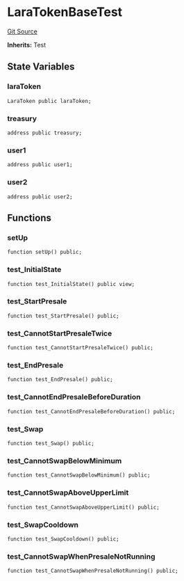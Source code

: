 # LaraTokenBaseTest
[Git Source](https://github.com-VargaElod23/Lara-staking/liquid-staking/blob/93907a3b8fb9a6839cf7eb3e681388f7e558b230/contracts/test/LaraTokenBase.t.sol)

**Inherits:**
Test


## State Variables
### laraToken

```solidity
LaraToken public laraToken;
```


### treasury

```solidity
address public treasury;
```


### user1

```solidity
address public user1;
```


### user2

```solidity
address public user2;
```


## Functions
### setUp


```solidity
function setUp() public;
```

### test_InitialState


```solidity
function test_InitialState() public view;
```

### test_StartPresale


```solidity
function test_StartPresale() public;
```

### test_CannotStartPresaleTwice


```solidity
function test_CannotStartPresaleTwice() public;
```

### test_EndPresale


```solidity
function test_EndPresale() public;
```

### test_CannotEndPresaleBeforeDuration


```solidity
function test_CannotEndPresaleBeforeDuration() public;
```

### test_Swap


```solidity
function test_Swap() public;
```

### test_CannotSwapBelowMinimum


```solidity
function test_CannotSwapBelowMinimum() public;
```

### test_CannotSwapAboveUpperLimit


```solidity
function test_CannotSwapAboveUpperLimit() public;
```

### test_SwapCooldown


```solidity
function test_SwapCooldown() public;
```

### test_CannotSwapWhenPresaleNotRunning


```solidity
function test_CannotSwapWhenPresaleNotRunning() public;
```


